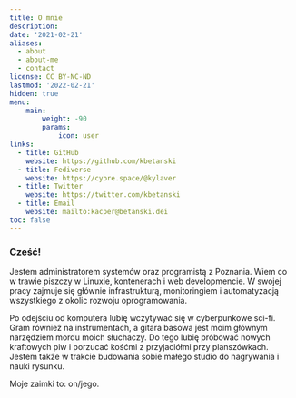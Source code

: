 ```yaml
---
title: O mnie
description:
date: '2021-02-21'
aliases:
  - about
  - about-me
  - contact
license: CC BY-NC-ND
lastmod: '2022-02-21'
hidden: true
menu:
    main: 
        weight: -90
        params:
            icon: user
links:
  - title: GitHub
    website: https://github.com/kbetanski
  - title: Fediverse
    website: https://cybre.space/@kylaver
  - title: Twitter
    website: https://twitter.com/kbetanski
  - title: Email
    website: mailto:kacper@betanski.dei
toc: false
---
```


### Cześć!

Jestem administratorem systemów oraz programistą z Poznania. Wiem co w trawie
piszczy w Linuxie, kontenerach i web developmencie. W swojej pracy zajmuje się
głównie infrastrukturą, monitoringiem i automatyzacją wszystkiego z okolic
rozwoju oprogramowania.

Po odejściu od komputera lubię wczytywać się w cyberpunkowe sci-fi. Gram również
na instrumentach, a gitara basowa jest moim głównym narzędziem mordu moich
słuchaczy. Do tego lubię próbować nowych kraftowych piw i porzucać kośćmi z
przyjaciółmi przy planszówkach. Jestem także w trakcie budowania sobie małego
studio do nagrywania i nauki rysunku.

Moje zaimki to: on/jego.
